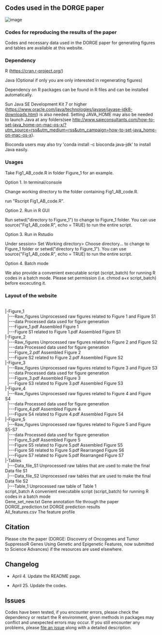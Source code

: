 ## Codes used in the DORGE paper
![image](https://github.com/biocq/DORGE/blob/master/www/DORGE_logo.svg)
### Codes for reproducing the results of the paper
Codes and necessary data used in the DORGE paper for generating figures and tables are available at this website.

### Dependency

R (https://cran.r-project.org/)

Java (Optional if only you are only interested in regenerating figures)

Dependency on R packages can be found in R files and can be installed automatically.

Sun Java SE Development Kit 7 or higher (https://www.oracle.com/java/technologies/javase/javase-jdk8-downloads.html) is also needed. Setting JAVA_HOME may also be needed to launch Java at any folders(see http://www.sajeconsultants.com/how-to-set-java_home-on-mac-os-x/?utm_source=rss&utm_medium=rss&utm_campaign=how-to-set-java_home-on-mac-os-x).

Bioconda users may also try 'conda install -c bioconda java-jdk' to install Java easily.

### Usages

Take Fig1_AB_code.R in folder Figure_1 for an example.

Option 1. In terminal/console

Change working directory to the folder containing Fig1_AB_code.R.

run "Rscript Fig1_AB_code.R".

Option 2. Run in R GUI

Run setwd("directory to Figure_1") to change to Figure_1 folder. You can use source("Fig1_AB_code.R", echo = TRUE) to run the entire script.

Option 3. Run in Rstudio

Under session> Set Working directory> Choose directory... to change to Figure_1 folder or setwd("directory to Figure_1"). You can use source("Fig1_AB_code.R", echo = TRUE) to run the entire script.

Option 4. Batch mode

We also provide a convenient executable script (script_batch) for running R codes in a batch mode. Please set permission (i.e. chmod a+x script_batch) before excecuting it.

### Layout of the website
<br/>
|-Figure_1<br/>
&nbsp;&nbsp;|---Raw_figures                        Unprocessed raw figures related to Figure 1 and Figure S1<br/>
&nbsp;&nbsp;|---data					                      Processed data used for figure generation<br/>
&nbsp;&nbsp;|---Figure_1.pdf                       Assembled Figure 1<br/>
&nbsp;&nbsp;|---Figure S1 related to Figure 1.pdf  Assembled Figure S1<br/>
|-Figure_2<br/>
&nbsp;&nbsp;|---Raw_figures                        Unprocessed raw figures related to Figure 2 and Figure S2<br/>
&nbsp;&nbsp;|---data					                      Processed data used for figure generation<br/>
&nbsp;&nbsp;|---Figure_2.pdf                       Assembled Figure 2<br/>
&nbsp;&nbsp;|---Figure S2 related to Figure 2.pdf  Assembled Figure S2<br/>
|-Figure_3<br/>
&nbsp;&nbsp;|---Raw_figures                        Unprocessed raw figures related to Figure 3 and Figure S3<br/>
&nbsp;&nbsp;|---data					                      Processed data used for figure generation<br/>
&nbsp;&nbsp;|---Figure_3.pdf                       Assembled Figure 3<br/>
&nbsp;&nbsp;|---Figure S3 related to Figure 3.pdf  Assembled Figure S3<br/>
|-Figure_4<br/>
&nbsp;&nbsp;|---Raw_figures                        Unprocessed raw figures related to Figure 4 and Figure S4<br/>
&nbsp;&nbsp;|---data					                      Processed data used for figure generation<br/>
&nbsp;&nbsp;|---Figure_4.pdf                       Assembled Figure 4<br/>
&nbsp;&nbsp;|---Figure S4 related to Figure 4.pdf  Assembled Figure S4<br/>
|-Figure_5<br/>
&nbsp;&nbsp;|---Raw_figures                        Unprocessed raw figures related to Figure 5 and Figure S5-S7<br/>
&nbsp;&nbsp;|---data					                      Processed data used for figure generation<br/>
&nbsp;&nbsp;|---Figure_5.pdf                       Assembled Figure 5<br/>
&nbsp;&nbsp;|---Figure S5 related to Figure 5.pdf  Assembled Figure S5<br/>
&nbsp;&nbsp;|---Figure S6 related to Figure 5.pdf  Rearranged Figure S6<br/>
&nbsp;&nbsp;|---Figure S7 related to Figure 5.pdf  Rearranged Figure S7<br/>
|-Tables<br/>
&nbsp;&nbsp;|---Data_file_S1                       Unprocessed raw tables that are used to make the final Data file S1<br/>
&nbsp;&nbsp;|---Data_file_S2                       Unprocessed raw tables that are used to make the final Data file S2<br/>
&nbsp;&nbsp;|---Table_1                            Unprocessed raw table of Table 1<br/>
script_batch				                    A convenient executable script (script_batch) for running R codes in a batch mode<br/>
Gene_set_new.txt		                    Gene annotation file through the paper<br/>
DORGE_prediction.txt                    DORGE prediction results<br/>
All_features.csv                        The feature profile<br/>

## Citation

Please cite the paper (DORGE: Discovery of Oncogenes and Tumor SuppressoR Genes Using Genetic and Epigenetic Features, now submitted to Science Advances) if the resources are used elsewhere.


## Changelog

*  April 4. Update the README page.

*  April 25. Update the codes.

## Issues

Codes have been tested, if you encounter errors, please check the dependency or restart the R environment, given methods in packages may conflict and unexpected errors may occur. If you still encounter any problems, please [file an issue](https://github.com/biocq/DORGE_paper/issues) along with a detailed description.
